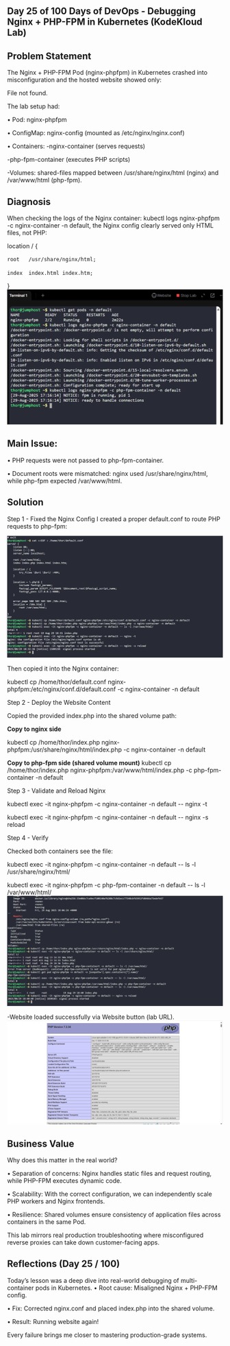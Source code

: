 ## Day 25 of 100 Days of DevOps - Debugging Nginx + PHP-FPM in Kubernetes (KodeKloud Lab)

## Problem Statement
The Nginx + PHP-FPM Pod (nginx-phpfpm) in Kubernetes crashed into misconfiguration and the hosted website showed only:

File not found.

The lab setup had:

•	Pod: nginx-phpfpm

•	ConfigMap: nginx-config (mounted as /etc/nginx/nginx.conf)

•	Containers:
-nginx-container (serves requests)

-php-fpm-container (executes PHP scripts)

-Volumes: shared-files mapped between /usr/share/nginx/html (nginx) and /var/www/html (php-fpm).

## Diagnosis
When checking the logs of the Nginx container: kubectl logs nginx-phpfpm -c nginx-container -n default, the Nginx config clearly served only HTML files, not PHP:

location / {
 
    root   /usr/share/nginx/html;
    
    index  index.html index.htm;

}
![Screenshot](screenshots/diagnosis.png)

## Main Issue:
•	PHP requests were not passed to php-fpm-container.

•	Document roots were mismatched: nginx used /usr/share/nginx/html, while php-fpm expected /var/www/html.

## Solution
Step 1 - Fixed the Nginx Config
I created a proper default.conf to route PHP requests to php-fpm:

![Screenshot](screenshots/fixed-nginx-config.png)

Then copied it into the Nginx container:

kubectl cp /home/thor/default.conf nginx-phpfpm:/etc/nginx/conf.d/default.conf -c nginx-container -n default

Step 2 - Deploy the Website Content

Copied the provided index.php into the shared volume path:

**Copy to nginx side**

kubectl cp /home/thor/index.php nginx-phpfpm:/usr/share/nginx/html/index.php -c nginx-container -n default

**Copy to php-fpm side (shared volume mount)**
kubectl cp /home/thor/index.php nginx-phpfpm:/var/www/html/index.php -c php-fpm-container -n default

Step 3 - Validate and Reload Nginx

kubectl exec -it nginx-phpfpm -c nginx-container -n default -- nginx -t

kubectl exec -it nginx-phpfpm -c nginx-container -n default -- nginx -s reload

Step 4 - Verify

Checked both containers see the file:

kubectl exec -it nginx-phpfpm -c nginx-container -n default -- ls -l /usr/share/nginx/html/

kubectl exec -it nginx-phpfpm -c php-fpm-container -n default -- ls -l /var/www/html/
![Screenshot](screenshots/deploy-validate-verify.png)

-Website loaded successfully via Website button (lab URL).
![Screenshot](screenshots/live-website.png)

## Business Value
Why does this matter in the real world?

•	Separation of concerns: Nginx handles static files and request routing, while PHP-FPM executes dynamic code.

•	Scalability: With the correct configuration, we can independently scale PHP workers and Nginx frontends.

•	Resilience: Shared volumes ensure consistency of application files across containers in the same Pod.

This lab mirrors real production troubleshooting where misconfigured reverse proxies can take down customer-facing apps.

## Reflections (Day 25 / 100)
Today’s lesson was a deep dive into real-world debugging of multi-container pods in Kubernetes.
•	Root cause: Misaligned Nginx + PHP-FPM config.

•	Fix: Corrected nginx.conf and placed index.php into the shared volume.

•	Result: Running website again!

Every failure brings me closer to mastering production-grade systems.
